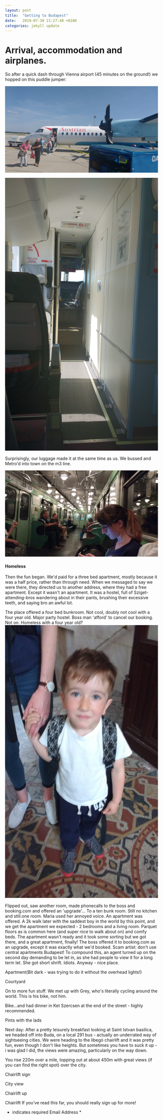 ```yaml
---
layout: post
title:  "Getting to Budapest"
date:   2019-07-30 21:27:48 +0100
categories: jekyll update
---
```


# Arrival, accommodation and airplanes.
So after a quick dash through Vienna airport (45 minutes on the ground!) we hopped on this puddle jumper: 


![ Dash-8](/assets/img/vienna-dash8.jpg)

![Cabin of propjet Dash-8](/assets/img/vienna-propjet.jpg)

Surprisingly, our luggage made it at the same time as us. We bussed and Metro'd into town on the m3 line. 

![Maria on M3 line ](/assets/img/budapest-metro.jpg)

#### Homeless

Then the fun began. We'd paid for a three bed apartment, mostly because it was a half price, rather than through need. When we messaged to say we were there, they directed us to another address, where they had a free apartment. Except it wasn't an apartment. It was a hostel, full of Sziget-attending-bros wandering about in their pants, brushing their excessive teeth, and saying bro an awful lot.

The place offered a four bed bunkroom. Not cool, doubly not cool with a four year old.  Major party hostel. Boss man 'afford' to cancel our booking. Not on. Homeless with a four year old? 
![Sad baby](/assets/img/budapest-j-homeless.jpg)





Flipped out, saw another room, made phonecalls to the boss and booking.com and offered an 'upgrade'... To a ten bunk room. Still no kitchen and still.one room. Maria used her annoyed voice. An apartment was offered. A 2k walk later with the saddest boy in the world by this point, and we get the apartment we expected - 2 bedrooms and a living room.  Parquet floors as is common here (and super nice to walk about on) and comfy beds. The apartment wasn't ready and it took some sorting but we got there, and a great apartment, finally! The boss offered it to booking.com as an upgrade, except it was exactly what we'd booked. Scam artist: don't use central apartments Budapest! To compound this, an agent turned up on the second day demanding to be let in, as she had people to view it for a long term let. She got short shrift. Idiots. Anyway - nice place.



Apartment(Bit dark - was trying to do it without the overhead lights!) 

Courtyard



On to more fun stuff. 
We met up with Grey, who's literally cycling around the world. This is his bike, not him.

Bike...and had dinner in Ket Szercsen at the end of the street - highly recommended. 



Pints with the lads























Next day: 
After a pretty leisurely breakfast looking at Saint Istvan basilica, we headed off into Buda, on a local 291 bus - actually an underrated way of sightseeing cities. We were heading to the libegó chairlift and it was pretty fun, even though I don't like heights. But sometimes you have to suck it up -i was glad I did, the views were amazing, particularly on the way down.

You rise 220m over a mile, topping out at about 450m with great views (if you can find the right spot) over the city. 

Chairlift sign

City view

Chairlift up

Chairlift
If you've read this far, you should really sign up for more!
* indicates required
Email Address *
